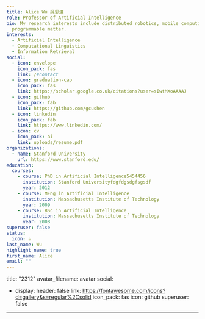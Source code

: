 ```yaml
---
title: Alice Wu 吳恩達
role: Professor of Artificial Intelligence
bio: My research interests include distributed robotics, mobile computing and
  programmable matter.
interests:
  - Artificial Intelligence
  - Computational Linguistics
  - Information Retrieval
social:
  - icon: envelope
    icon_pack: fas
    link: /#contact
  - icon: graduation-cap
    icon_pack: fas
    link: https://scholar.google.co.uk/citations?user=sIwtMXoAAAAJ
  - icon: github
    icon_pack: fab
    link: https://github.com/gcushen
  - icon: linkedin
    icon_pack: fab
    link: https://www.linkedin.com/
  - icon: cv
    icon_pack: ai
    link: uploads/resume.pdf
organizations:
  - name: Stanford University
    url: https://www.stanford.edu/
education:
  courses:
    - course: PhD in Artificial Intelligence5454456
      institution: Stanford Universityfdgfdgsdgfsgsdf
      year: 2012
    - course: MEng in Artificial Intelligence
      institution: Massachusetts Institute of Technology
      year: 2009
    - course: BSc in Artificial Intelligence
      institution: Massachusetts Institute of Technology
      year: 2008
superuser: false
status:
  icon: ☕️
last_name: Wu
highlight_name: true
first_name: Alice
email: ""
---
```

title: "2312"
avatar_filename: avatar
social:
  - display:
      header: false
    link: https://fontawesome.com/icons?d=gallery&s=regular%2Csolid
    icon_pack: fas
    icon: github
superuser: false
---

